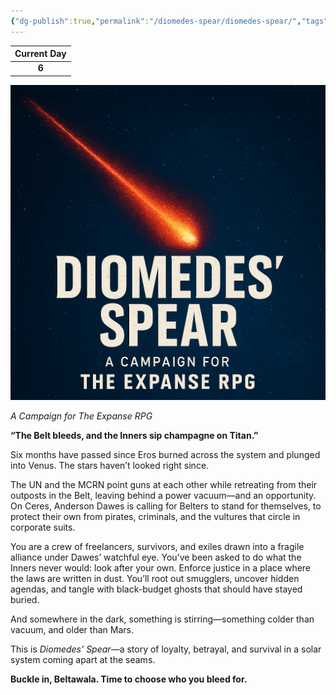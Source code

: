 ```yaml
---
{"dg-publish":true,"permalink":"/diomedes-spear/diomedes-spear/","tags":["gardenEntry"]}
---
```



| Current Day |
| :---------: |
|    **6**    |

![diomedes_spear.png](/img/user/Diomedes'%20Spear/Assests/diomedes_spear.png)

_A Campaign for The Expanse RPG_

**“The Belt bleeds, and the Inners sip champagne on Titan.”**

Six months have passed since Eros burned across the system and plunged into Venus. The stars haven’t looked right since.

The UN and the MCRN point guns at each other while retreating from their outposts in the Belt, leaving behind a power vacuum—and an opportunity. On Ceres, Anderson Dawes is calling for Belters to stand for themselves, to protect their own from pirates, criminals, and the vultures that circle in corporate suits.

You are a crew of freelancers, survivors, and exiles drawn into a fragile alliance under Dawes’ watchful eye. You’ve been asked to do what the Inners never would: look after your own. Enforce justice in a place where the laws are written in dust. You’ll root out smugglers, uncover hidden agendas, and tangle with black-budget ghosts that should have stayed buried.

And somewhere in the dark, something is stirring—something colder than vacuum, and older than Mars.

This is _Diomedes’ Spear_—a story of loyalty, betrayal, and survival in a solar system coming apart at the seams.

**Buckle in, Beltawala. Time to choose who you bleed for.**



